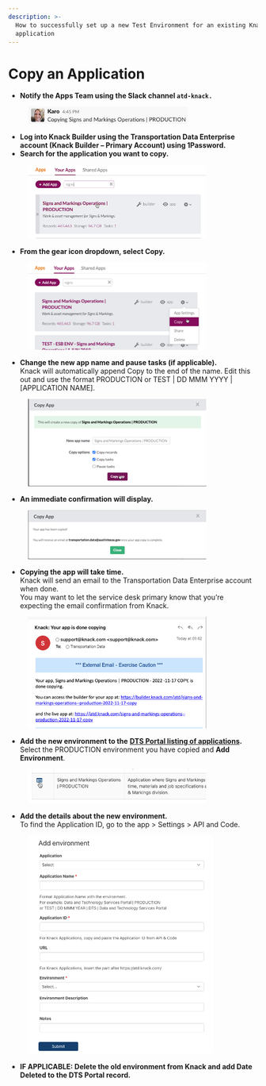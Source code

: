 ```yaml
---
description: >-
  How to successfully set up a new Test Environment for an existing Knack
  application
---
```


# Copy an Application

* **Notify the Apps Team using the Slack channel `atd-knack.`**

<figure><img src="../.gitbook/assets/1_CopyApp (1).png" alt=""><figcaption></figcaption></figure>

* &#x20;**Log into Knack Builder using the Transportation Data Enterprise account (Knack Builder – Primary Account) using 1Password.**
* **Search for the application you want to copy.**

<figure><img src="../.gitbook/assets/3_CopyApp.png" alt=""><figcaption></figcaption></figure>

* **From the gear icon dropdown, select Copy.**

<figure><img src="../.gitbook/assets/4_CoptApp.png" alt=""><figcaption></figcaption></figure>

* **Change the new app name and pause tasks (if applicable).**\
  Knack will automatically append Copy to the end of the name. Edit this out and use the format  PRODUCTION or TEST | DD MMM YYYY | \[APPLICATION NAME].

<figure><img src="../.gitbook/assets/5_CopyApp.png" alt=""><figcaption></figcaption></figure>

* **An immediate confirmation will display.**&#x20;

<figure><img src="../.gitbook/assets/6_CopyApp.png" alt=""><figcaption></figcaption></figure>

* **Copying the app will take time.** \
  Knack will send an email to the Transportation Data Enterprise account when done.\
  You may want to let the service desk primary know that you’re expecting the email confirmation from Knack.

<figure><img src="../.gitbook/assets/7_CopyApp.png" alt=""><figcaption></figcaption></figure>

* **Add the new environment to the** [**DTS Portal listing of applications**](https://atd.knack.com/dts#applications)**.**  \
  Select the PRODUCTION environment you have copied and **Add Environment**. &#x20;

<figure><img src="../.gitbook/assets/8_CopyApp.png" alt=""><figcaption></figcaption></figure>

* **Add the details about the new environment.**\
  To find the Application ID, go to the app > Settings > API and Code.

<figure><img src="../.gitbook/assets/9_CopyApp.png" alt=""><figcaption></figcaption></figure>

* **IF APPLICABLE: Delete the old environment from Knack and add Date Deleted to the DTS Portal record.**
